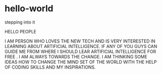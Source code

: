# hello-world
stepping into it

HELLO PEOPLE 


I AM PERSON WHO LOVES THE NEW TECH AND IS VERY INTERESTED IN 
 LEARNING ABOUT ARTIFICIAL INTELLIGENCE. IF ANY OF YOU GUYS CAN GUIDE ME 
 FROM WHERE I SHOULD LEAR ARTIFICIAL INTELLIGENCE FOR FREE .
 I AM ALWAYS TOWARDS THE CHANGE.
 I AM THINKING SOME IDEAS HOW TO CHANGE THE MIND SET OF THE WORLD WITH 
 THE HELP OF CODING SKILLS AND MY INSPIRATIONS.
